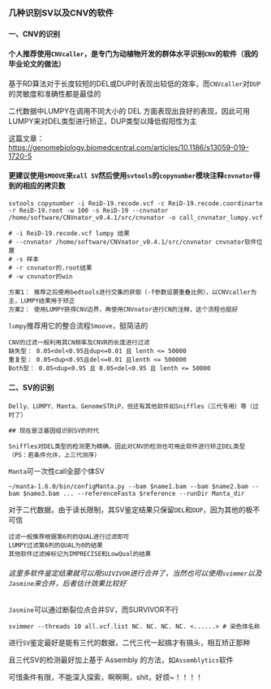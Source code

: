 ### 几种识别SV以及CNV的软件
#### 一、CNV的识别
#### 个人推荐使用`CNVcaller`，是专门为动植物开发的群体水平识别`CNV`的软件（我的毕业论文的做法）

基于RD算法对于长度较短的DEL或DUP时表现出较低的效率，而`CNVcaller`对`DUP`的灵敏度和准确性都是最佳的

二代数据中LUMPY在调用不同大小的 DEL 方面表现出良好的表现，因此可用LUMPY来对DEL类型进行矫正，DUP类型以降低假阳性为主

这篇文章：https://genomebiology.biomedcentral.com/articles/10.1186/s13059-019-1720-5
        
        
#### 更建议使用`SMOOVE`来`call SV`然后使用`svtools`的`copynumber`模块注释`cnvnator`得到的相应的拷贝数
```
svtools copynumber -i ReiD-19.recode.vcf -c ReiD-19.recode.coordinarte -r ReiD-19.root -w 100 -s ReiD-19 --cnvnator /home/software/CNVnator_v0.4.1/src/cnvnator -o call_cnvnator_lumpy.vcf

# -i ReiD-19.recode.vcf lumpy 结果
# --cnvnator /home/software/CNVnator_v0.4.1/src/cnvnator cnvnator软件位置
# -s 样本
# -r cnvnator的.root结果
# -w cnvnator的win

``` 

```
方案1： 推荐之后使用bedtools进行交集的获取（-f参数设置重叠比例），以CNVcaller为主，LUMPY结果用于矫正
方案2： 使用LUMPY获得CNV边界，再使用CNVnator进行CN的注释，这个流程也挺好
```
`lumpy`推荐用它的整合流程`Smoove`，挺简洁的
```
CNV的过滤一般利用其CN频率及CNVR的长度进行过滤
缺失型： 0.05<del<0.95且dup<=0.01 且 lenth <= 50000
重复型： 0.05<dup<0.95且del<=0.01 且lenth <= 500000
Both型： 0.05<dup<0.95 且 0.05<del<0.95 且 lenth <= 50000
```
#### 二、SV的识别
```
Delly、LUMPY、Manta、GenomeSTRiP，但还有其他软件如Sniffles（三代专用）等（过时了）

## 现在是泛基因组识别SV的时代

Sniffles对DEL类型的检测更为精确，因此对CNV的检测也可用此软件进行矫正DEL类型（PS：若条件允许，上三代测序）
```
`Manta`可一次性call全部个体SV
```
~/manta-1.6.0/bin/configManta.py --bam $name1.bam --bam $name2.bam --bam $name3.bam ... --referenceFasta $reference --runDir Manta_dir
```
对于二代数据，由于读长限制，其SV鉴定结果只保留`DEL`和`DUP`，因为其他的极不可信
```
过滤一般推荐根据第6列的QUAL进行过滤即可
LUMPY过滤第6列的QUAL为0的结果
其他软件过滤掉标记为IMPRECISE和LowQual的结果
```
###### 这里多软件鉴定结果就可以用`SUIVIVOR`进行合并了，当然也可以使用`svimmer`以及`Jasmine`来合并，后者估计效果比较好
`Jasmine`可以通过断裂位点合并SV，而SURVIVOR不行
```
svimmer --threads 10 all.vcf.list NC. NC. NC. NC. <......> # 染色体名称
```
进行`SV`鉴定最好是能有三代的数据，二代三代一起搞才有搞头，相互矫正那种

且三代SV的检测最好加上基于 Assembly 的方法，如`Assemblytics`软件

可惜条件有限，不能深入探索，啊啊啊，shit，好烦~！！！！
